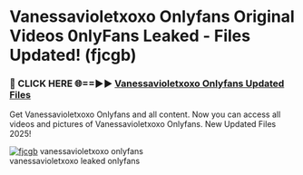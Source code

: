 # Vanessavioletxoxo Onlyfans Original Videos 0nlyFans Leaked - Files Updated! (fjcgb)

<h3>🔴 CLICK HERE 🌐==►► <a href="https://tinyurl.com/2wckxsce" rel="nofollow">Vanessavioletxoxo Onlyfans Updated Files</a></h3>

Get Vanessavioletxoxo Onlyfans and all content. Now you can access all videos and pictures of Vanessavioletxoxo Onlyfans. New Updated Files 2025!

[![fjcgb](https://i.imgur.com/AFduVYN.gif)](https://tinyurl.com/2wckxsce)
vanessavioletxoxo onlyfans<br>
vanessavioletxoxo leaked onlyfans
